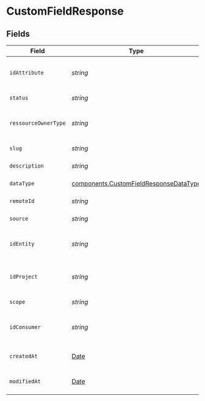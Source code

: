 # CustomFieldResponse


## Fields

| Field                                                                                            | Type                                                                                             | Required                                                                                         | Description                                                                                      | Example                                                                                          |
| ------------------------------------------------------------------------------------------------ | ------------------------------------------------------------------------------------------------ | ------------------------------------------------------------------------------------------------ | ------------------------------------------------------------------------------------------------ | ------------------------------------------------------------------------------------------------ |
| `idAttribute`                                                                                    | *string*                                                                                         | :heavy_check_mark:                                                                               | Attribute Id                                                                                     | 801f9ede-c698-4e66-a7fc-48d19eebaa4f                                                             |
| `status`                                                                                         | *string*                                                                                         | :heavy_check_mark:                                                                               | Attribute Status                                                                                 |                                                                                                  |
| `ressourceOwnerType`                                                                             | *string*                                                                                         | :heavy_check_mark:                                                                               | Attribute Ressource Owner Type                                                                   |                                                                                                  |
| `slug`                                                                                           | *string*                                                                                         | :heavy_check_mark:                                                                               | Attribute Slug                                                                                   | fav_dish                                                                                         |
| `description`                                                                                    | *string*                                                                                         | :heavy_check_mark:                                                                               | Attribute Description                                                                            | My favorite dish                                                                                 |
| `dataType`                                                                                       | [components.CustomFieldResponseDataType](../../models/components/customfieldresponsedatatype.md) | :heavy_check_mark:                                                                               | Attribute Data Type                                                                              | string                                                                                           |
| `remoteId`                                                                                       | *string*                                                                                         | :heavy_check_mark:                                                                               | Attribute Remote Id                                                                              | id_1                                                                                             |
| `source`                                                                                         | *string*                                                                                         | :heavy_check_mark:                                                                               | Attribute Source                                                                                 | hubspot                                                                                          |
| `idEntity`                                                                                       | *string*                                                                                         | :heavy_check_mark:                                                                               | Attribute Entity Id                                                                              | 801f9ede-c698-4e66-a7fc-48d19eebaa4f                                                             |
| `idProject`                                                                                      | *string*                                                                                         | :heavy_check_mark:                                                                               | Attribute Project Id                                                                             | 801f9ede-c698-4e66-a7fc-48d19eebaa4f                                                             |
| `scope`                                                                                          | *string*                                                                                         | :heavy_check_mark:                                                                               | Attribute Scope                                                                                  |                                                                                                  |
| `idConsumer`                                                                                     | *string*                                                                                         | :heavy_check_mark:                                                                               | Attribute Consumer Id                                                                            | 801f9ede-c698-4e66-a7fc-48d19eebaa4f                                                             |
| `createdAt`                                                                                      | [Date](https://developer.mozilla.org/en-US/docs/Web/JavaScript/Reference/Global_Objects/Date)    | :heavy_check_mark:                                                                               | Attribute Created Date                                                                           | 2024-10-01T12:00:00Z                                                                             |
| `modifiedAt`                                                                                     | [Date](https://developer.mozilla.org/en-US/docs/Web/JavaScript/Reference/Global_Objects/Date)    | :heavy_check_mark:                                                                               | Attribute Modified Date                                                                          | 2024-10-01T12:00:00Z                                                                             |